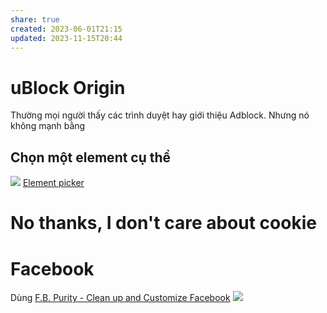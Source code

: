 ```yaml
---
share: true
created: 2023-06-01T21:15
updated: 2023-11-15T20:44
---
```

# uBlock Origin
Thường mọi người thấy các trình duyệt hay giới thiệu Adblock. Nhưng nó không mạnh bằng
## Chọn một element cụ thể
![](https://user-images.githubusercontent.com/95879668/199072316-c25f97c2-b24f-4346-85e3-bd45f848bccb.png)
[Element picker](https://github.com/gorhill/uBlock/wiki/Element-picker)
# No thanks, I don't care about cookie
# Facebook 
Dùng [F.B. Purity - Clean up and Customize Facebook](https://www.fbpurity.com/)
![](https://lh3.googleusercontent.com/e_zPSMC-g4edOvmPnkXUfdR598OqPz1JCqyGOQVJ9jBOe1m3Ikf4_dSgpLUbH_z-LvyY78t-Be4lDhXPC-nidwNrlGo=w640-h400-e365-rj-sc0x00ffffff) 
